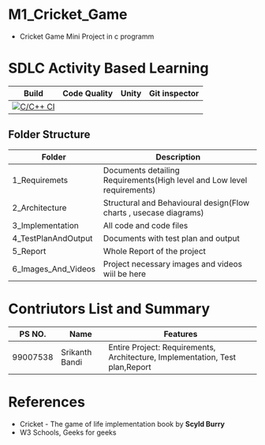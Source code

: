 # M1_Cricket_Game


* Cricket Game Mini Project in c programm

# SDLC Activity Based Learning 
|Build| Code Quality | Unity | Git inspector | 
|-----|--------------|-------|---------------|
|[![C/C++ CI](https://github.com/srikanthbandi949/M1_Cricket_Game/actions/workflows/c-cpp.yml/badge.svg)](https://github.com/srikanthbandi949/M1_Cricket_Game/actions/workflows/c-cpp.yml)|   |        |      |

## Folder Structure
| Folder | Description |
|--------|-------------|
| 1_Requiremets | Documents detailing Requirements(High level and Low level requirements) |
| 2_Architecture | Structural and Behavioural design(Flow charts , usecase diagrams) |
| 3_Implementation | All code and code files |
| 4_TestPlanAndOutput | Documents with test plan and output |
| 5_Report | Whole Report of the project |
| 6_Images_And_Videos | Project necessary images and videos wiil be here |


# Contriutors List and Summary

| PS NO. | Name | Features |
|--------|------|----------|
| 99007538 | Srikanth Bandi | Entire Project: Requirements, Architecture, Implementation, Test plan,Report |


# References

* Cricket - The game of life implementation book by __Scyld Burry__
* W3 Schools, Geeks for geeks
